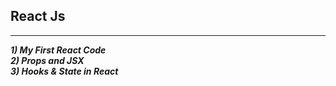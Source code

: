 ## React Js
<hr><i> <b>
1) My First React Code                     <br>
2) Props and JSX                           <br>
3) Hooks & State in React                  <br>



</b>
</i>
